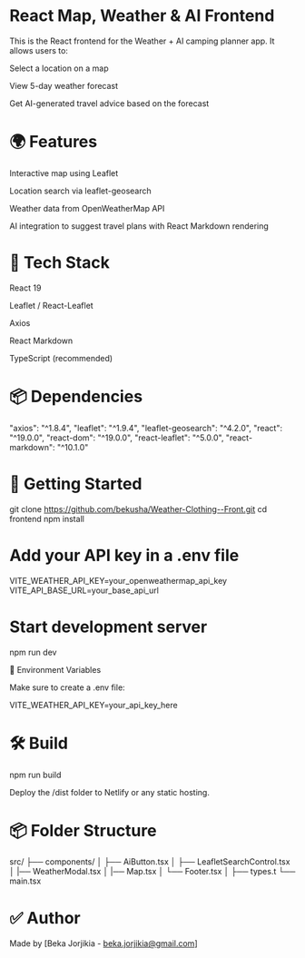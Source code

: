 # React Map, Weather & AI Frontend

This is the React frontend for the Weather + AI camping planner app. It allows users to:

Select a location on a map

View 5-day weather forecast

Get AI-generated travel advice based on the forecast

# 🌍 Features

Interactive map using Leaflet

Location search via leaflet-geosearch

Weather data from OpenWeatherMap API

AI integration to suggest travel plans with React Markdown rendering

# 🧱 Tech Stack

React 19

Leaflet / React-Leaflet

Axios

React Markdown

TypeScript (recommended)

# 📦 Dependencies

"axios": "^1.8.4",
"leaflet": "^1.9.4",
"leaflet-geosearch": "^4.2.0",
"react": "^19.0.0",
"react-dom": "^19.0.0",
"react-leaflet": "^5.0.0",
"react-markdown": "^10.1.0"

# 🚀 Getting Started

git clone https://github.com/bekusha/Weather-Clothing--Front.git
cd frontend
npm install

# Add your API key in a .env file
VITE_WEATHER_API_KEY=your_openweathermap_api_key
VITE_API_BASE_URL=your_base_api_url

# Start development server
npm run dev

🔐 Environment Variables

Make sure to create a .env file:

VITE_WEATHER_API_KEY=your_api_key_here

# 🛠 Build

npm run build

Deploy the /dist folder to Netlify or any static hosting.

# 📦 Folder Structure

src/
├── components/
│   ├── AiButton.tsx
│   ├── LeafletSearchControl.tsx
│   |── WeatherModal.tsx
│   |── Map.tsx
│   └── Footer.tsx
│
├── types.t
└── main.tsx

# ✅ Author

Made by [Beka Jorjikia - beka.jorjikia@gmail.com]